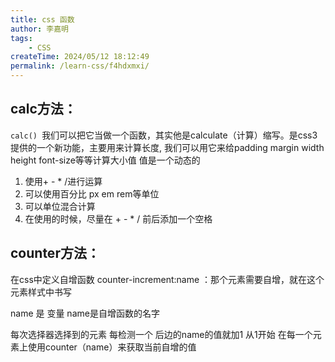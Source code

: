 ```yaml
---
title: css 函数
author: 李嘉明
tags:
    - CSS
createTime: 2024/05/12 18:12:49
permalink: /learn-css/f4hdxmxi/
---
```



## calc方法：
`calc() `我们可以把它当做一个函数，其实他是calculate（计算）缩写。是css3提供的一个新功能，主要用来计算长度, 我们可以用它来给padding margin width height font-size等等计算大小值 值是一个动态的

1. 使用+ - * /进行运算
2. 可以使用百分比 px em rem等单位
3. 可以单位混合计算
4. 在使用的时候，尽量在 + - * / 前后添加一个空格


## counter方法：

在css中定义自增函数  counter-increment:name ：那个元素需要自增，就在这个元素样式中书写

name 是 变量
name是自增函数的名字

每次选择器选择到的元素 每检测一个  后边的name的值就加1   从1开始
在每一个元素上使用counter（name）来获取当前自增的值
